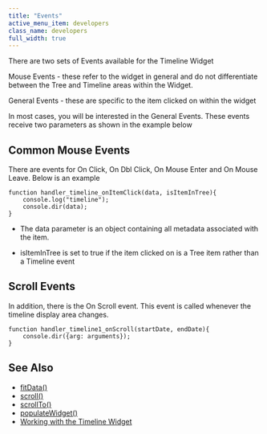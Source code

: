 ```yaml
---
title: "Events"
active_menu_item: developers
class_name: developers
full_width: true
---
```



There are two sets of Events available for the Timeline Widget

Mouse Events - these refer to the widget in general and do not differentiate between the Tree and Timeline areas within the Widget.

General Events - these are specific to the item clicked on within the widget

In most cases, you will be interested in the General Events. These events receive two parameters as shown in the example below

## Common Mouse Events

There are events for On Click, On Dbl Click, On Mouse Enter and On Mouse Leave. Below is an example

    function handler_timeline_onItemClick(data, isItemInTree){
        console.log("timeline");
        console.dir(data);
    }

 - The data parameter is an object containing all metadata associated with the item.

 - isItemInTree is set to true if the item clicked on is a Tree item rather than a Timeline event

## Scroll Events

In addition, there is the On Scroll event. This event is called whenever the timeline display area changes.

    function handler_timeline1_onScroll(startDate, endDate){
        console.dir({arg: arguments});
    }
   



## See Also

 - [fitData()](/developers/documentation/scripting-apis/client-api/widget-object-functions/timeline/fitdata)
 - [scroll()](/developers/documentation/scripting-apis/client-api/widget-object-functions/timeline/scroll)
 - [scrollTo()](/developers/documentation/scripting-apis/client-api/useful-browser-functions/scrollto)
 - [populateWidget()](/developers/documentation/scripting-apis/client-api/widget-data-state-manipulation/populatewidget/)
 - [Working with the Timeline Widget](/developers/documentation/product-guide/advanced-important-widgets/working-with-the-timeline-widget/)
